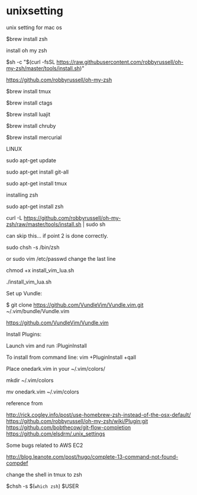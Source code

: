 # unixsetting
unix setting for mac os

$brew install zsh

install oh my zsh

$sh -c "$(curl -fsSL https://raw.githubusercontent.com/robbyrussell/oh-my-zsh/master/tools/install.sh)"

https://github.com/robbyrussell/oh-my-zsh


$brew install tmux

$brew install ctags

$brew install luajit

$brew install chruby

$brew install mercurial


LINUX

sudo apt-get update

sudo apt-get install git-all

sudo apt-get install tmux

installing zsh 

sudo apt-get install zsh

curl -L https://github.com/robbyrussell/oh-my-zsh/raw/master/tools/install.sh | sudo sh

can skip this… if point 2 is done correctly.

sudo chsh -s /bin/zsh

or 
sudo vim /etc/passwd
change the last line


chmod +x install_vim_lua.sh

./install_vim_lua.sh

Set up Vundle:

$ git clone https://github.com/VundleVim/Vundle.vim.git ~/.vim/bundle/Vundle.vim

https://github.com/VundleVim/Vundle.vim


Install Plugins:

Launch vim and run :PluginInstall

To install from command line: vim +PluginInstall +qall

Place onedark.vim in your ~/.vim/colors/

mkdir ~/.vim/colors

mv onedark.vim ~/.vim/colors

reference from

http://rick.cogley.info/post/use-homebrew-zsh-instead-of-the-osx-default/
https://github.com/robbyrussell/oh-my-zsh/wiki/Plugin:git
https://github.com/bobthecow/git-flow-completion
https://github.com/elsdrm/.unix_settings





Some bugs related to AWS EC2 

http://blog.leanote.com/post/hugo/complete-13-command-not-found-compdef

change the shell in tmux to zsh

$chsh -s $(`which zsh`) $USER



